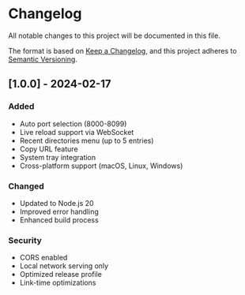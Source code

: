 # Changelog

All notable changes to this project will be documented in this file.

The format is based on [Keep a Changelog](https://keepachangelog.com/en/1.0.0/),
and this project adheres to [Semantic Versioning](https://semver.org/spec/v2.0.0.html).

## [1.0.0] - 2024-02-17

### Added
- Auto port selection (8000-8099)
- Live reload support via WebSocket
- Recent directories menu (up to 5 entries)
- Copy URL feature
- System tray integration
- Cross-platform support (macOS, Linux, Windows)

### Changed
- Updated to Node.js 20
- Improved error handling
- Enhanced build process

### Security
- CORS enabled
- Local network serving only
- Optimized release profile
- Link-time optimizations
